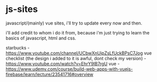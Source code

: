 # js-sites
javascript/(mainly) vue sites, i'll try to update every now and then.

i'll add credit to whom i do it from, because i'm just trying to learn the basics of javascript, html and css.

starbucks - https://www.youtube.com/channel/UCbwXnUipZsLfUckBPsC7Jog
vue checklist (the design i added to it is awful, dont check my version) - https://www.youtube.com/watch?v=EhrY9lB7rgU
vue - https://www.udemy.com/course/build-web-apps-with-vuejs-firebase/learn/lecture/23541716#overview

